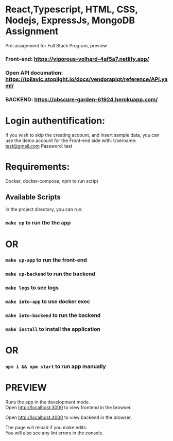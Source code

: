 # React,Typescript, HTML, CSS, Nodejs, ExpressJs, MongoDB Assignment

Pre-assignment for Full Stack Program, preview
### Front-end: https://vigorous-volhard-4af5a7.netlify.app/
### Open API documation: https://toilavic.stoplight.io/docs/vendorapiqt/reference/API.yaml/
### BACKEND: https://obscure-garden-61924.herokuapp.com/

# Login authentification:
If you wish to skip the creating account, and insert sample data, you can use the demo account for the Front-end side with:
Username: test@gmail.com
Password: test

# Requirements:
Docker, docker-compose, npm to run script

## Available Scripts

In the project directory, you can run:
### `make up` to run the the app

# OR

### `make up-app` to run the front-end
### `make up-backend` to run the backend

### `make logs` to see logs

### `make into-app` to use docker exec
### `make into-backend` to run the backend

### `make install` to install the application

# OR

### `npm i && npm start` to run app manually

# PREVIEW

Runs the app in the development mode.\
Open [http://localhost:3000](http://localhost:3000) to view frontend in the browser.

Open [http://localhost:4000](http://localhost:4000) to view backend in the browser.

The page will reload if you make edits.\
You will also see any lint errors in the console.
